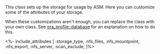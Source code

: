 This class sets up the storage for usage by ASM.
Here you can customize some of the attributes of your storage.

When these customizations aren't enough, you can replace the class with your own class. See [ora_profile::database](./database.html) for an explanation on how to do this.

<%- include_attributes [
  :storage_type,
  :nfs_files,
  :nfs_mountpoint,
  :nfs_export,
  :nfs_server,
  :scan_exclude,
]%>
